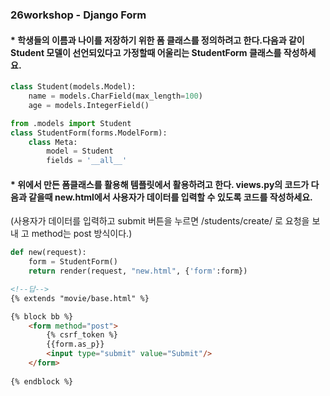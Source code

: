 ### 26workshop - Django Form



#### * 학생들의 이름과 나이를 저장하기 위한 폼 클래스를 정의하려고 한다.다음과 같이 Student 모델이 선언되있다고 가정할때 어울리는 StudentForm 클래스를 작성하세요.

```python
class Student(models.Model):
    name = models.CharField(max_length=100)
    age = models.IntegerField()
```



```python
from .models import Student
class StudentForm(forms.ModelForm):
    class Meta:
        model = Student
        fields = '__all__' 
```

#### * 위에서 만든 폼클래스를 활용해 템플릿에서 활용하려고 한다. views.py의 코드가 다음과 같을때 new.html에서 사용자가 데이터를 입력할 수 있도록 코드를 작성하세요.
(사용자가 데이터를 입력하고 submit 버튼을 누르면 /students/create/ 로 요청을 보내
고 method는 post 방식이다.)

```python
def new(request):
    form = StudentForm()
    return render(request, "new.html", {'form':form})
```

```html
<!--답-->
{% extends "movie/base.html" %}

{% block bb %}
    <form method="post">
        {% csrf_token %}
        {{form.as_p}}
        <input type="submit" value="Submit"/>
    </form>
    
{% endblock %}
```

